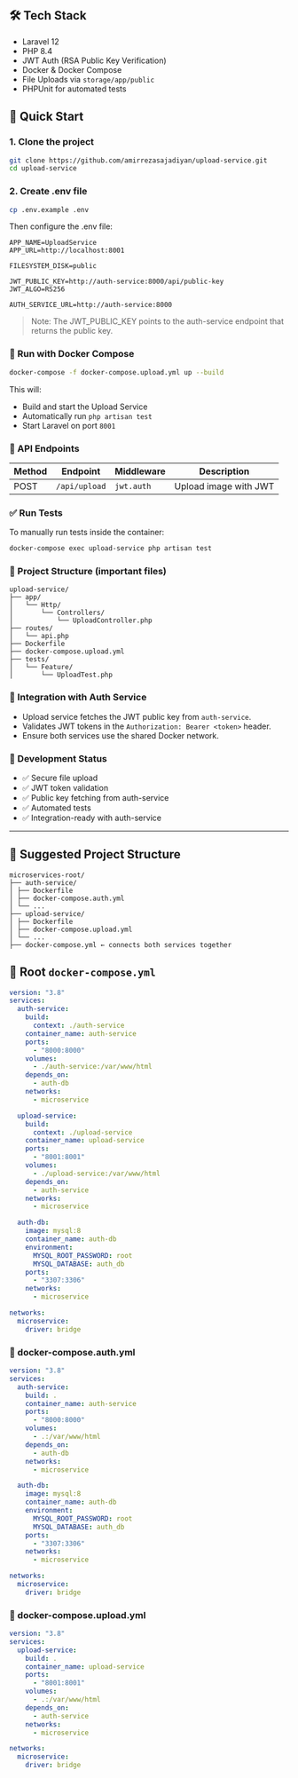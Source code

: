 ## 🛠 Tech Stack

- Laravel 12
- PHP 8.4
- JWT Auth (RSA Public Key Verification)
- Docker & Docker Compose
- File Uploads via `storage/app/public`
- PHPUnit for automated tests

## 🚀 Quick Start

### 1. Clone the project

```bash
git clone https://github.com/amirrezasajadiyan/upload-service.git
cd upload-service
```

### 2. Create .env file

```bash
cp .env.example .env
```

Then configure the .env file:

```env
APP_NAME=UploadService
APP_URL=http://localhost:8001

FILESYSTEM_DISK=public

JWT_PUBLIC_KEY=http://auth-service:8000/api/public-key
JWT_ALGO=RS256

AUTH_SERVICE_URL=http://auth-service:8000
```

> Note: The JWT_PUBLIC_KEY points to the auth-service endpoint that returns the public key.

### 🐳 Run with Docker Compose

```bash
docker-compose -f docker-compose.upload.yml up --build
```

This will:

- Build and start the Upload Service
- Automatically run `php artisan test`
- Start Laravel on port `8001`

### 📡 API Endpoints

| Method | Endpoint     | Middleware   | Description                    |
|--------|--------------|--------------|--------------------------------|
| POST   | `/api/upload`| `jwt.auth`   | Upload image with JWT          |

### ✅ Run Tests

To manually run tests inside the container:

```bash
docker-compose exec upload-service php artisan test
```

### 📁 Project Structure (important files)

```
upload-service/
├── app/
│   └── Http/
│       └── Controllers/
│           └── UploadController.php
├── routes/
│   └── api.php
├── Dockerfile
├── docker-compose.upload.yml
├── tests/
│   └── Feature/
│       └── UploadTest.php
```

### 🔗 Integration with Auth Service

- Upload service fetches the JWT public key from `auth-service`.
- Validates JWT tokens in the `Authorization: Bearer <token>` header.
- Ensure both services use the shared Docker network.

### 🧪 Development Status

- ✅ Secure file upload
- ✅ JWT token validation
- ✅ Public key fetching from auth-service
- ✅ Automated tests
- ✅ Integration-ready with auth-service

---

## 📁 Suggested Project Structure

```
microservices-root/
├── auth-service/
│ ├── Dockerfile
│ ├── docker-compose.auth.yml
│ └── ...
├── upload-service/
│ ├── Dockerfile
│ ├── docker-compose.upload.yml
│ └── ...
├── docker-compose.yml ← connects both services together
```

## 🐳 Root `docker-compose.yml`

```yaml
version: "3.8"
services:
  auth-service:
    build:
      context: ./auth-service
    container_name: auth-service
    ports:
      - "8000:8000"
    volumes:
      - ./auth-service:/var/www/html
    depends_on:
      - auth-db
    networks:
      - microservice

  upload-service:
    build:
      context: ./upload-service
    container_name: upload-service
    ports:
      - "8001:8001"
    volumes:
      - ./upload-service:/var/www/html
    depends_on:
      - auth-service
    networks:
      - microservice

  auth-db:
    image: mysql:8
    container_name: auth-db
    environment:
      MYSQL_ROOT_PASSWORD: root
      MYSQL_DATABASE: auth_db
    ports:
      - "3307:3306"
    networks:
      - microservice

networks:
  microservice:
    driver: bridge
```

### 🐳 docker-compose.auth.yml

```yaml
version: "3.8"
services:
  auth-service:
    build: .
    container_name: auth-service
    ports:
      - "8000:8000"
    volumes:
      - .:/var/www/html
    depends_on:
      - auth-db
    networks:
      - microservice

  auth-db:
    image: mysql:8
    container_name: auth-db
    environment:
      MYSQL_ROOT_PASSWORD: root
      MYSQL_DATABASE: auth_db
    ports:
      - "3307:3306"
    networks:
      - microservice

networks:
  microservice:
    driver: bridge
```

### 🐳 docker-compose.upload.yml

```yaml
version: "3.8"
services:
  upload-service:
    build: .
    container_name: upload-service
    ports:
      - "8001:8001"
    volumes:
      - .:/var/www/html
    depends_on:
      - auth-service
    networks:
      - microservice

networks:
  microservice:
    driver: bridge
```
```
